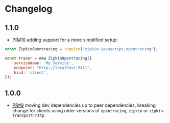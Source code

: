 # Changelog

## 1.1.0
- [PR#10](https://github.com/costacruise/zipkin-javascript-opentracing/pull/10) adding support for a more simplified setup:

```js
const ZipkinOpentracing = require("zipkin-javascript-opentracing");

const tracer = new ZipkinOpentracing({
    serviceName: 'My Service',
    endpoint: "http://localhost:9411",
    kind: 'client',
});
```

## 1.0.0

- [PR#9](https://github.com/costacruise/zipkin-javascript-opentracing/pull/9) moving dev dependencies up to peer dependencies, breaking change for clients using older versions of `opentracing`, `zipkin` or `zipkin-transport-http`